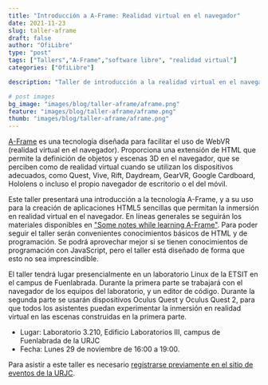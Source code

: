 ```yaml
---
title: "Introducción a A-Frame: Realidad virtual en el navegador"
date: 2021-11-23
slug: taller-aframe
draft: false
author: "OfiLibre"
type: "post"
tags: ["Tallers","A-Frame","software libre", "realidad virtual"]
categories: ["OfiLibre"]

description: "Taller de introducción a la realidad virtual en el navegador, utilizando A-Frame"

# post images 
bg_image: "images/blog/taller-aframe/aframe.png"
feature: "images/blog/taller-aframe/aframe.png"
thumb: "images/blog/taller-aframe/aframe.png"
---
```


[A-Frame](https://aframe.io) es una tecnología diseñada para facilitar el uso de WebVR (realidad virtual en el navegador). Proporciona una extensión de HTML que permite la definición de objetos y escenas 3D en el navegador, que se perciben como de realidad virtual cuando se utilizan los dispositivos adecuados, como Quest, Vive, Rift, Daydream, GearVR, Google Cardboard, Hololens o incluso el propio navegador de escritorio o el del móvil.

Este taller presentará una introducción a la tecnología A-Frame, y a su uso para la creación de aplicaciones HTML5 sencillas que permitan la inmersión en realidad virtual en el navegador. En líneas generales se seguirán los materiales disponibles en ["Some notes while learning A-Frame"](https://jgbarah.github.io/aframe-playground/). Para poder seguir el taller serán convenientes conocimientos básicos de HTML y de programación. Se podrá aprovechar mejor si se tienen conocimientos de programación con JavaScript, pero el taller está diseñado de forma que esto no sea imprescindible.

El taller tendrá lugar presencialmente en un laboratorio Linux de la ETSIT en el campus de Fuenlabrada. Durante la primera parte se trabajará con el navegador de los equipos del laboratorio, y un editor de código. Durante la segunda parte se usarán dispositivos Oculus Quest y Oculus Quest 2, para que todos los asistentes puedan experimentar la inmersión en realidad virtual en las escenas construidas en la primera parte.

* Lugar: Laboratorio 3.210, Edificio Laboratorios III, campus de Fuenlabrada de la URJC
* Fecha: Lunes 29 de noviembre de 16:00 a 19:00.

Para asistir a este taller es necesario [registrarse previamente en el sitio de eventos de la URJC](https://eventos.urjc.es/75392/detail/introduccion-a-a-frame_-realidad-virtual-en-el-navegador.html).
